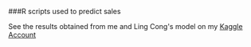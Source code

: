 ###R scripts used to predict sales 

See the results obtained from me and Ling Cong's model on my [Kaggle Account](https://www.kaggle.com/users/248717/chris-zeng)